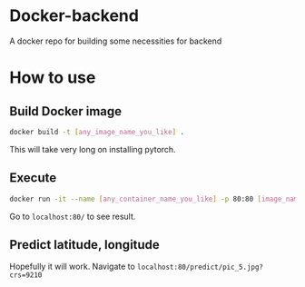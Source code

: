 # Docker-backend
A docker repo for building some necessities for backend

# How to use
## Build Docker image
```bash
docker build -t [any_image_name_you_like] .
```
This will take very long on installing pytorch.

## Execute
```bash
docker run -it --name [any_container_name_you_like] -p 80:80 [image_name_you_just_made]
```
Go to `localhost:80/` to see result.

## Predict latitude, longitude
Hopefully it will work.
Navigate to `localhost:80/predict/pic_5.jpg?crs=9210`